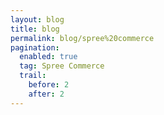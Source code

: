 ```yaml
---
layout: blog
title: blog
permalink: blog/spree%20commerce
pagination:
  enabled: true
  tag: Spree Commerce
  trail:
    before: 2
    after: 2
---
```

